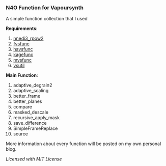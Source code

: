 ### N4O Function for Vapoursynth

A simple function collection that I used

**Requirements**:
1. [nnedi3_rpow2](https://github.com/darealshinji/vapoursynth-plugins/blob/master/scripts/nnedi3_rpow2.py)
2. [fvsfunc](https://github.com/Irrational-Encoding-Wizardry/fvsfunc/blob/master/fvsfunc.py)
3. [havsfunc](https://github.com/HomeOfVapourSynthEvolution/havsfunc/blob/master/havsfunc.py)
4. [kagefunc](https://github.com/Irrational-Encoding-Wizardry/kagefunc/blob/master/kagefunc.py)
5. [mvsfunc](https://github.com/HomeOfVapourSynthEvolution/mvsfunc/blob/master/mvsfunc.py)
6. [vsutil](https://github.com/Irrational-Encoding-Wizardry/vsutil/blob/master/vsutil.py)


**Main Function**:
1. adaptive_degrain2
2. adaptive_scaling
3. better_frame
4. better_planes
5. compare
6. masked_descale
7. recursive_apply_mask
8. save_difference
9. SimpleFrameReplace
10. source

More information about every function will be posted on my own personal blog.

*Licensed with MIT License*